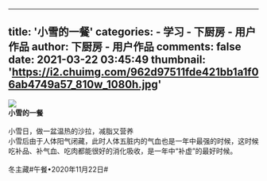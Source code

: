 
---
title: '小雪的一餐'
categories: 
    - 学习
    - 下厨房 - 用户作品
author: 下厨房 - 用户作品
comments: false
date: 2021-03-22 03:45:49
thumbnail: 'https://i2.chuimg.com/962d97511fde421bb1a1f06ab4749a57_810w_1080h.jpg'
---

<div>   
<img src="https://i2.chuimg.com/962d97511fde421bb1a1f06ab4749a57_810w_1080h.jpg" referrerpolicy="no-referrer"><br>
                <strong>小雪的一餐</strong><br>
                <br>  小雪日，做一盆温热的沙拉，减脂又营养<br>小雪后由于人体阳气闭藏，此时人体五脏内的气血也是一年中最强的时候，这时候吃补品、补气血、吃肉都能很好的消化吸收，是一年中“补虚”的最好时候。<br><br>冬主藏#午餐•2020年11月22日#<br>  
              
</div>
            